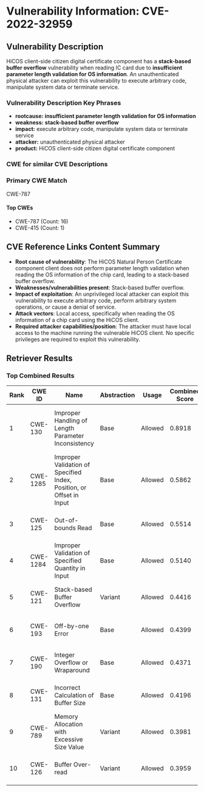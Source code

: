 # Vulnerability Information: CVE-2022-32959

## Vulnerability Description
HiCOS client-side citizen digital certificate component has a **stack-based buffer overflow** vulnerability when reading IC card due to **insufficient parameter length validation for OS information**. An unauthenticated physical attacker can exploit this vulnerability to execute arbitrary code, manipulate system data or terminate service.

### Vulnerability Description Key Phrases
- **rootcause:** **insufficient parameter length validation for OS information**
- **weakness:** **stack-based buffer overflow**
- **impact:** execute arbitrary code, manipulate system data or terminate service
- **attacker:** unauthenticated physical attacker
- **product:** HiCOS client-side citizen digital certificate component

### CWE for similar CVE Descriptions
### Primary CWE Match
CWE-787

#### Top CWEs
- CWE-787 (Count: 16)
- CWE-415 (Count: 1)

## CVE Reference Links Content Summary
- **Root cause of vulnerability**: The HiCOS Natural Person Certificate component client does not perform parameter length validation when reading the OS information of the chip card, leading to a stack-based buffer overflow.
- **Weaknesses/vulnerabilities present**: Stack-based buffer overflow.
- **Impact of exploitation**: An unprivileged local attacker can exploit this vulnerability to execute arbitrary code, perform arbitrary system operations, or cause a denial of service.
- **Attack vectors**: Local access, specifically when reading the OS information of a chip card using the HiCOS client.
- **Required attacker capabilities/position**: The attacker must have local access to the machine running the vulnerable HiCOS client. No specific privileges are required to exploit this vulnerability.

## Retriever Results

### Top Combined Results

| Rank | CWE ID | Name | Abstraction | Usage | Combined Score | Retrievers | Individual Scores |
|------|--------|------|-------------|-------|---------------|------------|-------------------|
| 1 | CWE-130 | Improper Handling of Length Parameter Inconsistency | Base | Allowed | 0.8918 | dense, sparse, graph | dense: 0.539, sparse: 0.462, graph: 1.000 |
| 2 | CWE-1285 | Improper Validation of Specified Index, Position, or Offset in Input | Base | Allowed | 0.5862 | dense, sparse, graph | dense: 0.529, sparse: 0.180, graph: 0.611 |
| 3 | CWE-125 | Out-of-bounds Read | Base | Allowed | 0.5514 | sparse, graph | sparse: 0.339, graph: 1.000 |
| 4 | CWE-1284 | Improper Validation of Specified Quantity in Input | Base | Allowed | 0.5140 | sparse, graph | sparse: 0.347, graph: 0.882 |
| 5 | CWE-121 | Stack-based Buffer Overflow | Variant | Allowed | 0.4416 | dense, sparse | dense: 0.540, sparse: 0.364 |
| 6 | CWE-193 | Off-by-one Error | Base | Allowed | 0.4399 | dense, sparse | dense: 0.511, sparse: 0.322 |
| 7 | CWE-190 | Integer Overflow or Wraparound | Base | Allowed | 0.4371 | dense, sparse | dense: 0.516, sparse: 0.313 |
| 8 | CWE-131 | Incorrect Calculation of Buffer Size | Base | Allowed | 0.4196 | dense, sparse | dense: 0.508, sparse: 0.289 |
| 9 | CWE-789 | Memory Allocation with Excessive Size Value | Variant | Allowed | 0.3981 | sparse, graph | sparse: 0.299, graph: 0.729 |
| 10 | CWE-126 | Buffer Over-read | Variant | Allowed | 0.3959 | dense, sparse | dense: 0.514, sparse: 0.300 |

